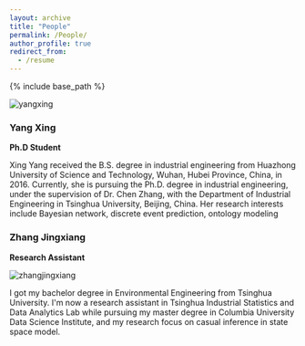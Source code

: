 ```yaml
---
layout: archive
title: "People"
permalink: /People/
author_profile: true
redirect_from:
  - /resume
---
```


{% include base_path %}

![yangxing](/image/yangxing)

### Yang Xing

**Ph.D Student**

Xing Yang received the B.S. degree in industrial engineering from Huazhong University of Science and Technology, Wuhan, Hubei Province, China, in 2016. Currently, she is pursuing the Ph.D. degree in industrial engineering, under the supervision of Dr. Chen Zhang, with the Department of Industrial Engineering in Tsinghua University, Beijing, China. Her research interests include Bayesian network, discrete event prediction, ontology modeling

### Zhang Jingxiang

**Research Assistant**

![zhangjingxiang](/image/zhangjingxiang)

I got my bachelor degree in Environmental Engineering from Tsinghua University. I'm now a research assistant in Tsinghua Industrial Statistics and Data Analytics Lab while pursuing my master degree in Columbia University Data Science Institute, and my research focus on casual inference in state space model.